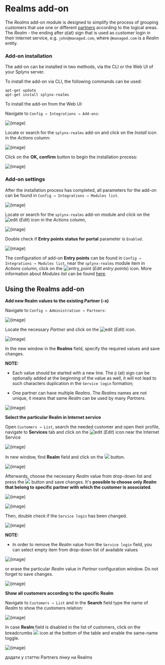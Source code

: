 Realms add-on
=========

The *Realms* add-on module is designed to simplify the process of grouping customers that use one or different [partners](administration/main/partners/partners.md) according to the logical areas. The *Realm* - the ending after `@`(at) sign that is used as customer login in their Internet service, e.g. `john@managed.com`, where `@managed.com` is a *Realm* entity.

### Add-on installation

The add-on can be installed in two methods, via the CLI or the Web UI of your Splynx server.

To install the add-on via CLI, the following commands can be used:

```
apt-get update
apt-get install splynx-realms
```
To install the add-on from the Web UI:

Navigate to `Config → Integrations → Add-ons`:

![(image)](1.png)

Locate or search for the `splynx-realms` add-on and click on the *Install* icon in the *Actions* column:

![(image)](2.png)

Click on the **OK, confirm** button to begin the installation process:

![(image)](3.png)

### Add-on settings

After the installation process has completed, all parameters for the add-on can be found in `Config → Integrations → Modules list`.

![(image)](4.png)

Locate or search for the `splynx-realms` add-on module and click on the
<icon class="image-icon">![edit](edit.png)</icon> (*Edit*) icon in the *Actions* column,

![(image)](5.png)

Double check if **Entry points status for portal** parameter is `Enabled`.

![(image)](6.png)

The configuration of add-on **Entry points** can be found in `Config → Integrations → Modules list`, near the `splynx-realms` module item in *Actions* column, click on the <icon class="image-icon">![entry_point](entry_point.png)</icon> (*Edit entry points*) icon. More information about *Modules list* can be found [here](configuration/integrations/modules_list/modules_list.md).

## Using the Realms add-on

**Add new Realm values to the existing Partner (-s)**

Navigate to `Config → Administration → Partners`:

![(image)](7.png)

Locate the necessary *Partner* and click on the <icon class="image-icon">![edit](edit.png)</icon> (*Edit*) icon.

![(image)](8.png)

In the new window in the **Realms** field, specify the required values and save changes.

**NOTE:**

- Each value should be started with a new line. The `@` (at) sign can be optionally added at the beginning of the value as well, it will not lead to such characters duplication in the `Service login` formation;

- One partner can have multiple *Realms*. The *Realms* names are not unique, it means that same *Realm* can be used by many *Partners*.

![(image)](9.png)

**Select the particular Realm in Internet service**

Open `Customers → List`, search the needed customer and open their profile, navigate to **Services** tab and click on the <icon class="image-icon">![edit](edit.png)</icon> (*Edit*) icon near the Internet Service

![(image)](10.png)

In new window, find **Realm** field and click on the <icon class="image-icon">![](view_set.png)</icon> button.

![(image)](11.png)

Afterwards, choose the necessary *Realm* value from drop-down list and press the <icon class="image-icon">![](select.png)</icon> button and save changes. It's **possible to choose only *Realm* that belong to specific partner with which the customer is associated**.

![(image)](12.png)

![(image)](13.png)

Then, double check if the `Service login` has been changed.

![(image)](14.png)

**NOTE:**

- In order to remove the *Realm* value from the `Service login` field, you can select empty item from drop-down list of available values

![(image)](15.png)

or erase the particular *Realm* value in *Partner* configuration window. Do not forget to save changes.

![(image)](16.png)

**Show all customers according to the specific Realm**

Navigate to `Customers → List` and in the **Search** field type the name of *Realm* to show the customers relation:

![(image)](17.png)

In case **Realm** field is disabled in the list of customers, click on the breadcrumbs <icon class="image-icon">![](enable_fields.png)</icon> icon at the bottom of the table and enable the same-name toggle.

![(image)](18.png)

додати у статтю Partners лінку на Realms
